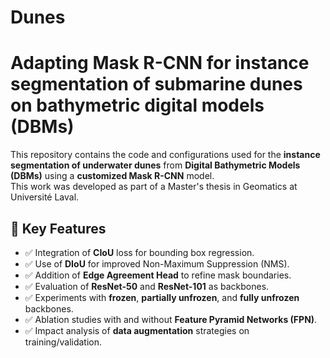 # Dunes
# Adapting Mask R-CNN for instance segmentation of submarine dunes on bathymetric digital models (DBMs)

This repository contains the code and configurations used for the **instance segmentation of underwater dunes** from **Digital Bathymetric Models (DBMs)** using a **customized Mask R-CNN** model.  
This work was developed as part of a Master's thesis in Geomatics at Université Laval.

## 🧠 Key Features

- ✅ Integration of **CIoU** loss for bounding box regression.
- ✅ Use of **DIoU** for improved Non-Maximum Suppression (NMS).
- ✅ Addition of **Edge Agreement Head** to refine mask boundaries.
- ✅ Evaluation of **ResNet-50** and **ResNet-101** as backbones.
- ✅ Experiments with **frozen**, **partially unfrozen**, and **fully unfrozen** backbones.
- ✅ Ablation studies with and without **Feature Pyramid Networks (FPN)**.
- ✅ Impact analysis of **data augmentation** strategies on training/validation.
